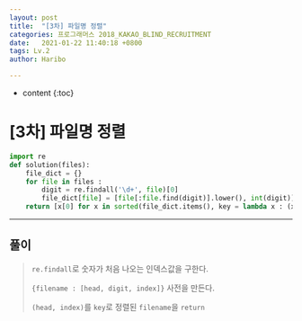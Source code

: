 ```yaml
---
layout: post
title:  "[3차] 파일명 정렬"
categories: 프로그래머스 2018_KAKAO_BLIND_RECRUITMENT
date:   2021-01-22 11:40:18 +0800
tags: Lv.2
author: Haribo

---
```


* content
{:toc}


# [3차] 파일명 정렬

```python
import re
def solution(files):
    file_dict = {}
    for file in files :
        digit = re.findall('\d+', file)[0]
        file_dict[file] = [file[:file.find(digit)].lower(), int(digit)]
    return [x[0] for x in sorted(file_dict.items(), key = lambda x : (x[1][0], x[1][1]))]
```

---









## 풀이

> `re.findall`로 숫자가 처음 나오는 인덱스값을 구한다.
>
> `{filename : [head, digit, index]}` 사전을 만든다.
>
> `(head, index)`를 `key`로 정렬된 `filename`을 `return` 